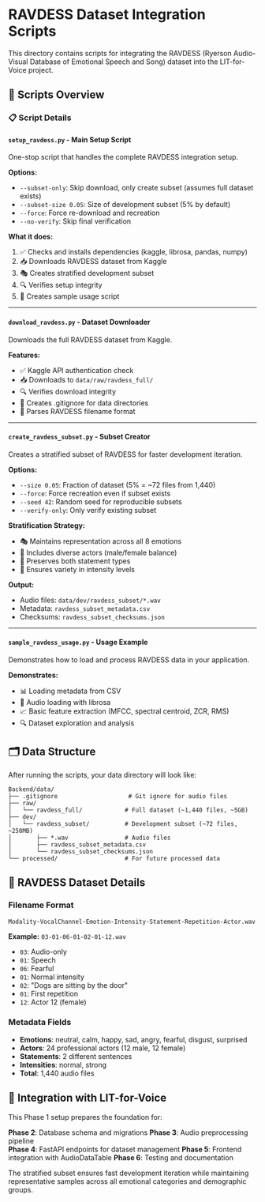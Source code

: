 # RAVDESS Dataset Integration Scripts

This directory contains scripts for integrating the RAVDESS (Ryerson Audio-Visual Database of Emotional Speech and Song) dataset into the LIT-for-Voice project.

## 📁 Scripts Overview

### 📋 Script Details

#### `setup_ravdess.py` - **Main Setup Script**
One-stop script that handles the complete RAVDESS integration setup.

**Options:**
- `--subset-only`: Skip download, only create subset (assumes full dataset exists)
- `--subset-size 0.05`: Size of development subset (5% by default)
- `--force`: Force re-download and recreation
- `--no-verify`: Skip final verification

**What it does:**
1. ✅ Checks and installs dependencies (kaggle, librosa, pandas, numpy)
2. 📥 Downloads RAVDESS dataset from Kaggle 
3. 🎭 Creates stratified development subset
4. 🔍 Verifies setup integrity
5. 📝 Creates sample usage script

---

#### `download_ravdess.py` - **Dataset Downloader**
Downloads the full RAVDESS dataset from Kaggle.

**Features:**
- ✅ Kaggle API authentication check
- 📥 Downloads to `data/raw/ravdess_full/`
- 🔍 Verifies download integrity
- 📝 Creates .gitignore for data directories
- 🎯 Parses RAVDESS filename format

---

#### `create_ravdess_subset.py` - **Subset Creator**
Creates a stratified subset of RAVDESS for faster development iteration.

**Options:**
- `--size 0.05`: Fraction of dataset (5% = ~72 files from 1,440)
- `--force`: Force recreation even if subset exists
- `--seed 42`: Random seed for reproducible subsets
- `--verify-only`: Only verify existing subset

**Stratification Strategy:**
- 🎭 Maintains representation across all 8 emotions
- 👥 Includes diverse actors (male/female balance)
- 📝 Preserves both statement types
- 🎯 Ensures variety in intensity levels

**Output:**
- Audio files: `data/dev/ravdess_subset/*.wav`
- Metadata: `ravdess_subset_metadata.csv`
- Checksums: `ravdess_subset_checksums.json`

---

#### `sample_ravdess_usage.py` - **Usage Example**
Demonstrates how to load and process RAVDESS data in your application.

**Demonstrates:**
- 📊 Loading metadata from CSV
- 🎵 Audio loading with librosa
- 📈 Basic feature extraction (MFCC, spectral centroid, ZCR, RMS)
- 🔍 Dataset exploration and analysis

## 🗂️ Data Structure

After running the scripts, your data directory will look like:

```
Backend/data/
├── .gitignore                    # Git ignore for audio files
├── raw/
│   └── ravdess_full/            # Full dataset (~1,440 files, ~5GB)
├── dev/
│   └── ravdess_subset/          # Development subset (~72 files, ~250MB)
│       ├── *.wav                # Audio files
│       ├── ravdess_subset_metadata.csv
│       └── ravdess_subset_checksums.json
└── processed/                   # For future processed data
```

## 🎵 RAVDESS Dataset Details

### Filename Format
`Modality-VocalChannel-Emotion-Intensity-Statement-Repetition-Actor.wav`

**Example:** `03-01-06-01-02-01-12.wav`
- `03`: Audio-only
- `01`: Speech  
- `06`: Fearful
- `01`: Normal intensity
- `02`: "Dogs are sitting by the door"
- `01`: First repetition
- `12`: Actor 12 (female)

### Metadata Fields
- **Emotions**: neutral, calm, happy, sad, angry, fearful, disgust, surprised
- **Actors**: 24 professional actors (12 male, 12 female)
- **Statements**: 2 different sentences
- **Intensities**: normal, strong
- **Total**: 1,440 audio files

## 🔗 Integration with LIT-for-Voice

This Phase 1 setup prepares the foundation for:

**Phase 2**: Database schema and migrations
**Phase 3**: Audio preprocessing pipeline  
**Phase 4**: FastAPI endpoints for dataset management
**Phase 5**: Frontend integration with AudioDataTable
**Phase 6**: Testing and documentation

The stratified subset ensures fast development iteration while maintaining representative samples across all emotional categories and demographic groups.
